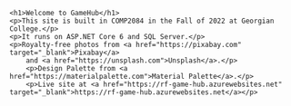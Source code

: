     <h1>Welcome to GameHub</h1>
    <p>This site is built in COMP2084 in the Fall of 2022 at Georgian College.</p>
    <p>It runs on ASP.NET Core 6 and SQL Server.</p>
    <p>Royalty-free photos from <a href="https://pixabay.com" target="_blank">Pixabay</a>
        and <a href="https://unsplash.com">Unsplash</a>.</p>
        <p>Design Palette from <a href="https://materialpalette.com">Material Palette</a>.</p>
        <p>Live site at <a href="https://rf-game-hub.azurewebsites.net" target="_blank">https://rf-game-hub.azurewebsites.net</a></p>